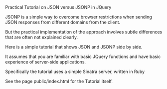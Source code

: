 Practical Tutorial on JSON versus JSONP in JQuery

JSONP is a simple way to overcome browser restrictions when sending JSON responses from different domains from the client.

But the practical implementation of the approach involves subtle differences that are often not explained clearly.

Here is a simple tutorial that shows JSON and JSONP side by side.


It assumes that you are familiar with basic JQuery functions and have basic experience of server-side applications.

Specifically the tutorial uses a simple Sinatra server, written in Ruby

See the page public/index.html for the Tutorial itself.

